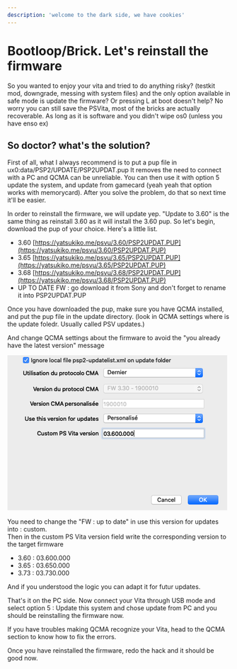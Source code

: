 ```yaml
---
description: 'welcome to the dark side, we have cookies'
---
```


# Bootloop/Brick. Let's reinstall the firmware

So you wanted to enjoy your vita and tried to do anything risky? \(testkit mod, downgrade, messing with system files\) and the only option available in safe mode is update the firmware? Or pressing L at boot doesn't help? No worry you can still save the PSVita, most of the bricks are actually recoverable. As long as it is software and you didn't wipe os0 \(unless you have enso ex\)  
  


## So doctor? what's the solution?

First of all, what I always recommend is to put a pup file in ux0:data/PSP2/UPDATE/PSP2UPDAT.pup It removes the need to connect with a PC and QCMA can be unreliable. You can then use it with option 5 update the system, and update from gamecard \(yeah yeah that option works with memorycard\). After you solve the problem, do that so next time it'll be easier.  
  
In order to reinstall the firmware, we will update yep. "Update to 3.60" is the same thing as reinstall 3.60 as it will install the 3.60 pup. So let's begin, download the pup of your choice. Here's a little list.  


* 3.60 [https://yatsukiko.me/psvu/3.60/PSP2UPDAT.PUP](https://yatsukiko.me/psvu/3.60/PSP2UPDAT.PUP)
* 3.65 [https://yatsukiko.me/psvu/3.65/PSP2UPDAT.PUP](https://yatsukiko.me/psvu/3.65/PSP2UPDAT.PUP)
* 3.68 [https://yatsukiko.me/psvu/3.68/PSP2UPDAT.PUP](https://yatsukiko.me/psvu/3.68/PSP2UPDAT.PUP)
* UP TO DATE FW : go download it from Sony and don't forget to rename it into PSP2UPDAT.PUP

Once you have downloaded the pup, make sure you have QCMA installed, and put the pup file in the update directory. \(look in QCMA settings where is the update foledr. Usually called PSV updates.\)  
  
And change QCMA settings about the firmware to avoid the "you already have the latest version" message  


![3.60 masterace](../.gitbook/assets/capture-de-cran-2020-05-12-a-18.46.04.png)

You need to change the "FW : up to date" in use this version for updates into : custom.  
Then in the custom PS Vita version field write the corresponding version to the target firmware

* 3.60 : 03.600.000
* 3.65 : 03.650.000
* 3.73 : 03.730.000

And if you understood the logic you can adapt it for futur updates.

That's it on the PC side. Now connect your Vita through USB mode and select option 5 : Update this system and chose update from PC and you should be reinstalling the firmware now.   
  
If you have troubles making QCMA recognize your Vita, head to the QCMA section to know how to fix the errors.  
  
Once you have reinstalled the firmware, redo the hack and it should be good now.

